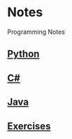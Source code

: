 # Notes
Programming Notes

## [Python](Python.md)

## [C#](CSharp.md)

## [Java](Java.md)

## [Exercises](Exercises.md)

